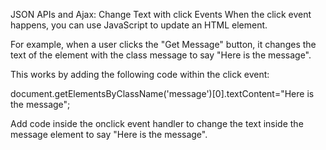 JSON APIs and Ajax: Change Text with click Events
When the click event happens, you can use JavaScript to update an HTML element.

For example, when a user clicks the "Get Message" button, it changes the text of the element with the class message to say "Here is the message".

This works by adding the following code within the click event:

document.getElementsByClassName('message')[0].textContent="Here is the message";


Add code inside the onclick event handler to change the text inside the message element to say "Here is the message".
```

```